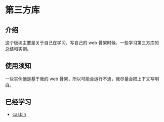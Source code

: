 # 第三方库

## 介绍

这个板块主要是关于自己在学习，写自己的 web 骨架时候，一些学习第三方库的总结和实例。

## 使用须知

一些实例他是基于我的 web 骨架，所以可能会运行不通，我尽量会把上下文写明白。

## 已经学习

* [casbin](./casbin/)
